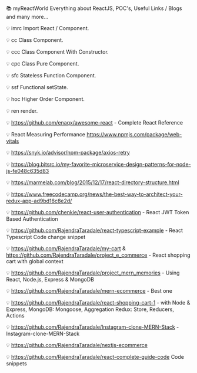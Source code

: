 :books: myReactWorld
Everything about ReactJS, POC's, Useful Links / Blogs and many more... 

:bulb: imrc	Import React / Component.

:bulb: cc	Class Component.

:bulb: ccc	Class Component With Constructor.

:bulb: cpc	Class Pure Component.

:bulb: sfc	Stateless Function Component.

:bulb: ssf	Functional setState.

:bulb: hoc	Higher Order Component.

:bulb: ren	render.

:bulb: https://github.com/enaqx/awesome-react - Complete React Reference

:bulb: React Measuring Performance https://www.npmjs.com/package/web-vitals

:bulb: https://snyk.io/advisor/npm-package/axios-retry

:bulb: https://blog.bitsrc.io/my-favorite-microservice-design-patterns-for-node-js-fe048c635d83

:bulb: https://marmelab.com/blog/2015/12/17/react-directory-structure.html

:bulb: https://www.freecodecamp.org/news/the-best-way-to-architect-your-redux-app-ad9bd16c8e2d/

:bulb: https://github.com/chenkie/react-user-authentication - React JWT Token Based Authentication

:bulb: https://github.com/RajendraTaradale/react-typescript-example - React Typescript Code change snippet

:bulb: https://github.com/RajendraTaradale/my-cart & https://github.com/RajendraTaradale/project_e_commerce - React shopping cart with global context

:bulb: https://github.com/RajendraTaradale/project_mern_memories - Using React, Node.js, Express & MongoDB

:bulb: https://github.com/RajendraTaradale/mern-ecommerce - Best one

:bulb: https://github.com/RajendraTaradale/react-shopping-cart-1 - with Node & Express, MongoDB: Mongoose, Aggregation Redux: Store, Reducers, Actions 

:bulb: https://github.com/RajendraTaradale/Instagram-clone-MERN-Stack - Instagram-clone-MERN-Stack

:bulb: https://github.com/RajendraTaradale/nextjs-ecommerce

:bulb: https://github.com/RajendraTaradale/react-complete-guide-code Code snippets
